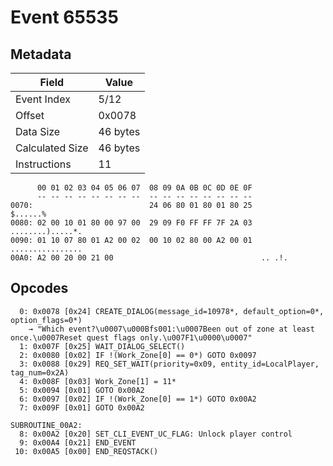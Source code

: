 # Event 65535

## Metadata

| Field           | Value    |
|-----------------|----------|
| Event Index     | 5/12     |
| Offset          | 0x0078   |
| Data Size       | 46 bytes |
| Calculated Size | 46 bytes |
| Instructions    | 11       |

```
      00 01 02 03 04 05 06 07  08 09 0A 0B 0C 0D 0E 0F
      -- -- -- -- -- -- -- --  -- -- -- -- -- -- -- --
0070:                          24 06 80 01 80 01 80 25          $......%
0080: 02 00 10 01 80 00 97 00  29 09 F0 FF FF 7F 2A 03  ........).....*.
0090: 01 10 07 80 01 A2 00 02  00 10 02 80 00 A2 00 01  ................
00A0: A2 00 20 00 21 00                                 .. .!.          
```

## Opcodes

```
  0: 0x0078 [0x24] CREATE_DIALOG(message_id=10978*, default_option=0*, option_flags=0*)
    → "Which event?\u0007\u000Bfs001:\u0007Been out of zone at least once.\u0007Reset quest flags only.\u007F1\u0000\u0007"
  1: 0x007F [0x25] WAIT_DIALOG_SELECT()
  2: 0x0080 [0x02] IF !(Work_Zone[0] == 0*) GOTO 0x0097
  3: 0x0088 [0x29] REQ_SET_WAIT(priority=0x09, entity_id=LocalPlayer, tag_num=0x2A)
  4: 0x008F [0x03] Work_Zone[1] = 11*
  5: 0x0094 [0x01] GOTO 0x00A2
  6: 0x0097 [0x02] IF !(Work_Zone[0] == 1*) GOTO 0x00A2
  7: 0x009F [0x01] GOTO 0x00A2

SUBROUTINE_00A2:
  8: 0x00A2 [0x20] SET_CLI_EVENT_UC_FLAG: Unlock player control
  9: 0x00A4 [0x21] END_EVENT
 10: 0x00A5 [0x00] END_REQSTACK()
```
